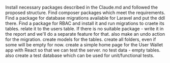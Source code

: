 Install necessary packages described in the Claude.md and followed the proposed structure. Find composer packages which meet the requirements. Find a package for database migrations available for Laravel and put the ddl there. Find a package for RBAC and install it and run migrations to craete its tables. relate it to the users table. If there is no suitable package - write it in the report and we'll do a separate feature for that. also make an undo action for the migration. create models for the tables. create all folders, even if some will be empty for now. create a simple home page for the User Wallet app with React so that we can test the server. no test data - empty tables. also create a test database which can be used for unit/functional tests.